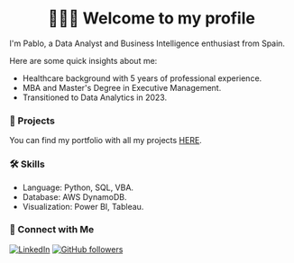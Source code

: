 <h1 align='center'> 👨🏻‍💻 Welcome to my profile </h1>

I'm Pablo, a Data Analyst and Business Intelligence enthusiast from Spain.

Here are some quick insights about me: 
- Healthcare background with 5 years of professional experience.
- MBA and Master's Degree in Executive Management.
- Transitioned to Data Analytics in 2023.


### 💼 Projects
You can find my portfolio with all my projects [HERE](https://github.com/Pablojox/portfolio-homepage/blob/main/README.md).


### 🛠️ Skills
- Language: Python, SQL, VBA.
- Database: AWS DynamoDB.
- Visualization: Power BI, Tableau.


### 👋 Connect with Me

  [![LinkedIn](https://img.shields.io/static/v1.svg?label=LinkedIn&message=Pablo&logo=linkedin&style=flat&color=blue)](https://www.linkedin.com/in/pablo-dlt/)  [![GitHub followers](https://img.shields.io/github/followers/Pablojox.svg?label=Follow%20@Pablojox&style=social)](https://github.com/Pablojox/)

